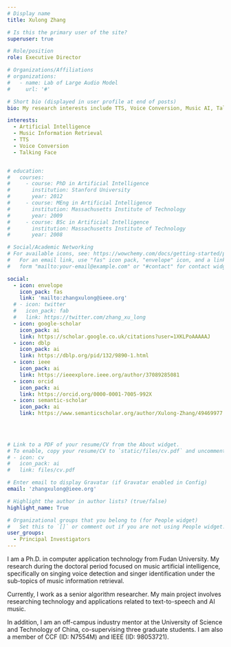 ```yaml
---
# Display name
title: Xulong Zhang

# Is this the primary user of the site?
superuser: true

# Role/position
role: Executive Director

# Organizations/Affiliations
# organizations:
#   - name: Lab of Large Audio Model
#     url: '#'

# Short bio (displayed in user profile at end of posts)
bio: My research interests include TTS, Voice Conversion, Music AI, Talking Face.

interests:
  - Artificial Intelligence
  - Music Information Retrieval
  - TTS
  - Voice Conversion
  - Talking Face


# education:
#   courses:
#     - course: PhD in Artificial Intelligence
#       institution: Stanford University
#       year: 2012
#     - course: MEng in Artificial Intelligence
#       institution: Massachusetts Institute of Technology
#       year: 2009
#     - course: BSc in Artificial Intelligence
#       institution: Massachusetts Institute of Technology
#       year: 2008

# Social/Academic Networking
# For available icons, see: https://wowchemy.com/docs/getting-started/page-builder/#icons
#   For an email link, use "fas" icon pack, "envelope" icon, and a link in the
#   form "mailto:your-email@example.com" or "#contact" for contact widget.

social:
  - icon: envelope
    icon_pack: fas
    link: 'mailto:zhangxulong@ieee.org'
  # - icon: twitter
  #   icon_pack: fab
  #   link: https://twitter.com/zhang_xu_long
  - icon: google-scholar
    icon_pack: ai
    link: https://scholar.google.co.uk/citations?user=1XKLPoAAAAAJ
  - icon: dblp
    icon_pack: ai
    link: https://dblp.org/pid/132/9890-1.html
  - icon: ieee
    icon_pack: ai
    link: https://ieeexplore.ieee.org/author/37089285081
  - icon: orcid
    icon_pack: ai
    link: https://orcid.org/0000-0001-7005-992X
  - icon: semantic-scholar
    icon_pack: ai
    link: https://www.semanticscholar.org/author/Xulong-Zhang/49469977


    
    
# Link to a PDF of your resume/CV from the About widget.
# To enable, copy your resume/CV to `static/files/cv.pdf` and uncomment the lines below.
# - icon: cv
#   icon_pack: ai
#   link: files/cv.pdf

# Enter email to display Gravatar (if Gravatar enabled in Config)
email: 'zhangxulong@ieee.org'

# Highlight the author in author lists? (true/false)
highlight_name: True

# Organizational groups that you belong to (for People widget)
#   Set this to `[]` or comment out if you are not using People widget.
user_groups:
  - Principal Investigators
---
```


I am a Ph.D. in computer application technology from Fudan University. My research during the doctoral period focused on music artificial intelligence, specifically on singing voice detection and singer identification under the sub-topics of music information retrieval.

Currently, I work as a senior algorithm researcher. My main project involves researching technology and applications related to text-to-speech and AI music.

In addition, I am an off-campus industry mentor at the University of Science and Technology of China, co-supervising three graduate students. I am also a member of CCF (ID: N7554M) and IEEE (ID: 98053721).